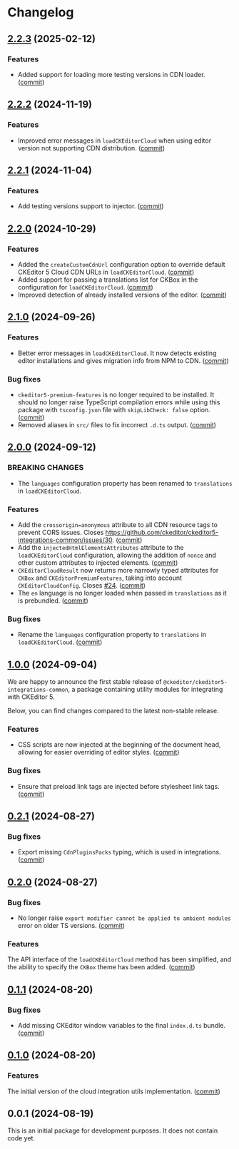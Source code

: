 Changelog
=========

## [2.2.3](https://github.com/ckeditor/ckeditor5-integrations-common/compare/v2.2.2...v2.2.3) (2025-02-12)

### Features

* Added support for loading more testing versions in CDN loader. ([commit](https://github.com/ckeditor/ckeditor5-integrations-common/commit/af0384bdd76b49c91852cf98174a2ed76e6fd06a))


## [2.2.2](https://github.com/ckeditor/ckeditor5-integrations-common/compare/v2.2.1...v2.2.2) (2024-11-19)

### Features

* Improved error messages in `loadCKEditorCloud` when using editor version not supporting CDN distribution. ([commit](https://github.com/ckeditor/ckeditor5-integrations-common/commit/390bac703e2a72cd8dcac5681a8998507d3bf63a))


## [2.2.1](https://github.com/ckeditor/ckeditor5-integrations-common/compare/v2.2.0...v2.2.1) (2024-11-04)

### Features

* Add testing versions support to injector. ([commit](https://github.com/ckeditor/ckeditor5-integrations-common/commit/518448b1e7e9e8b8866592ff2b7daca3869f73b3))


## [2.2.0](https://github.com/ckeditor/ckeditor5-integrations-common/compare/v2.1.0...v2.2.0) (2024-10-29)

### Features

* Added the `createCustomCdnUrl` configuration option to override default CKEditor 5 Cloud CDN URLs in `loadCKEditorCloud`. ([commit](https://github.com/ckeditor/ckeditor5-integrations-common/commit/f13ee317b8ee65a79525824d04ebeeb27b52700b))
* Added support for passing a translations list for CKBox in the configuration for `loadCKEditorCloud`. ([commit](https://github.com/ckeditor/ckeditor5-integrations-common/commit/29f8aaf3a82904fc1598a4f81d3803e587d639e2))
* Improved detection of already installed versions of the editor. ([commit](https://github.com/ckeditor/ckeditor5-integrations-common/commit/adc3143d032a2501c0a5872cb92a36938d720f5a))


## [2.1.0](https://github.com/ckeditor/ckeditor5-integrations-common/compare/v2.0.0...v2.1.0) (2024-09-26)

### Features

* Better error messages in `loadCKEditorCloud`. It now detects existing editor installations and gives migration info from NPM to CDN. ([commit](https://github.com/ckeditor/ckeditor5-integrations-common/commit/a57de9cd4e996ff151c599e810db1d33ca380be8))

### Bug fixes

* `ckeditor5-premium-features` is no longer required to be installed. It should no longer raise TypeScript compilation errors while using this package with `tsconfig.json` file with `skipLibCheck: false` option. ([commit](https://github.com/ckeditor/ckeditor5-integrations-common/commit/72b9b8269868cc962a19a1ebdf767b0b1b20dfaa))
* Removed aliases in `src/` files to fix incorrect `.d.ts` output. ([commit](https://github.com/ckeditor/ckeditor5-integrations-common/commit/7fe1f75fe16b8f5e7af93a50f4a11ecabccc5087))


## [2.0.0](https://github.com/ckeditor/ckeditor5-integrations-common/compare/v1.0.0...v2.0.0) (2024-09-12)

### BREAKING CHANGES

* The `languages` configuration property has been renamed to `translations` in `loadCKEditorCloud`.

### Features

* Add the `crossorigin=anonymous` attribute to all CDN resource tags to prevent CORS issues. Closes https://github.com/ckeditor/ckeditor5-integrations-common/issues/30. ([commit](https://github.com/ckeditor/ckeditor5-integrations-common/commit/78587c987dc4d70154db2f1b88455a430b542ac0))
* Add the `injectedHtmlElementsAttributes` attribute to the `loadCKEditorCloud` configuration, allowing the addition of `nonce` and other custom attributes to injected elements. ([commit](https://github.com/ckeditor/ckeditor5-integrations-common/commit/78587c987dc4d70154db2f1b88455a430b542ac0))
* `CKEditorCloudResult` now returns more narrowly typed attributes for `CKBox` and `CKEditorPremiumFeatures`, taking into account `CKEditorCloudConfig`. Closes [#24](https://github.com/ckeditor/ckeditor5-integrations-common/issues/24). ([commit](https://github.com/ckeditor/ckeditor5-integrations-common/commit/30de408f43b85f5f91c64b7d243ca4b773348e9a))
* The `en` language is no longer loaded when passed in `translations` as it is prebundled. ([commit](https://github.com/ckeditor/ckeditor5-integrations-common/commit/25e41b6b199ff616b496b9ac63d610d8d35cf1ea))

### Bug fixes

* Rename the `languages` configuration property to `translations` in `loadCKEditorCloud`. ([commit](https://github.com/ckeditor/ckeditor5-integrations-common/commit/25e41b6b199ff616b496b9ac63d610d8d35cf1ea))


## [1.0.0](https://github.com/ckeditor/ckeditor5-integrations-common/compare/v0.2.1...v1.0.0) (2024-09-04)

We are happy to announce the first stable release of `@ckeditor/ckeditor5-integrations-common`, a package containing utility modules for integrating with CKEditor 5.

Below, you can find changes compared to the latest non-stable release.

### Features

* CSS scripts are now injected at the beginning of the document head, allowing for easier overriding of editor styles. ([commit](https://github.com/ckeditor/ckeditor5-integrations-common/commit/cd61e7ce7baad29adefd275661c9ca7ef5006095))

### Bug fixes

* Ensure that preload link tags are injected before stylesheet link tags. ([commit](https://github.com/ckeditor/ckeditor5-integrations-common/commit/d61b83e8ffede29debcc11c4be2798ad30d527e4))


## [0.2.1](https://github.com/ckeditor/ckeditor5-integrations-common/compare/v0.2.0...v0.2.1) (2024-08-27)

### Bug fixes

* Export missing `CdnPluginsPacks` typing, which is used in integrations. ([commit](https://github.com/ckeditor/ckeditor5-integrations-common/commit/43e7c51e0e3d79ae27bf3edef77a4c2991880801))


## [0.2.0](https://github.com/ckeditor/ckeditor5-integrations-common/compare/v0.1.1...v0.2.0) (2024-08-27)

### Bug fixes

* No longer raise `export modifier cannot be applied to ambient modules` error on older TS versions. ([commit](https://github.com/ckeditor/ckeditor5-integrations-common/commit/15bca0a5f559738558dde08603d16445cb91d349))

### Features

The API interface of the `loadCKEditorCloud` method has been simplified, and the ability to specify the `CKBox` theme has been added. ([commit](https://github.com/ckeditor/ckeditor5-integrations-common/tree/e45c569661b1686d153e12a31c146c46751396e6))

## [0.1.1](https://github.com/ckeditor/ckeditor5-integrations-common/compare/v0.1.0...v0.1.1) (2024-08-20)

### Bug fixes

* Add missing CKEditor window variables to the final `index.d.ts` bundle. ([commit](https://github.com/ckeditor/ckeditor5-integrations-common/commit/09e84c8270633c38c7857754219776659a4cfee2))


## [0.1.0](https://github.com/ckeditor/ckeditor5-integrations-common/compare/v0.0.1...v0.1.0) (2024-08-20)

### Features

The initial version of the cloud integration utils implementation. ([commit](https://github.com/ckeditor/ckeditor5-integrations-common/commit/c7e447058302a9f788a7a5abababe787b721b5f5))


## 0.0.1 (2024-08-19)

This is an initial package for development purposes. It does not contain code yet.
